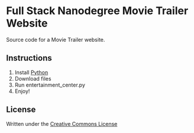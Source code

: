 # Full Stack Nanodegree Movie Trailer Website

Source code for a Movie Trailer website.

## Instructions

1. Install [Python](https://www.python.org/downloads/)
2. Download files
3. Run entertainment_center.py
4. Enjoy!

## License

Written under the [Creative Commons License](https://creativecommons.org/licenses/by/3.0/us/)
